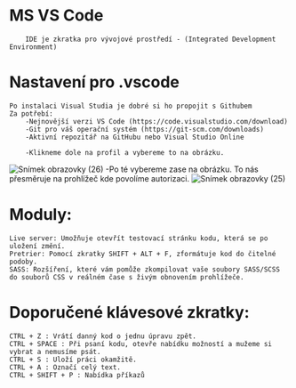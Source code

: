 # MS VS Code 
        IDE je zkratka pro vývojové prostředí - (Integrated Development Environment)
# Nastavení pro .vscode
    Po instalaci Visual Studia je dobré si ho propojit s Githubem
    Za potřebí:
        -Nejnovější verzi VS Code (https://code.visualstudio.com/download)
        -Git pro váš operační systém (https://git-scm.com/downloads)
        -Aktivní repozitář na GitHubu nebo Visual Studio Online
        
        -Klikneme dole na profil a vybereme to na obrázku.
![Snímek obrazovky (26)](https://user-images.githubusercontent.com/81717582/154858629-1fb26dc6-26ad-40fc-baa1-b7fc98e91f1b.png)
        -Po té vybereme zase na obrázku. To nás přesměruje na prohlížeč kde povolíme autorizaci.
![Snímek obrazovky (25)](https://user-images.githubusercontent.com/81717582/154858639-878e83a9-343d-47ab-a165-e5e7f79b86b8.png)

# Moduly:

    Live server: Umožňuje otevřít testovací stránku kodu, která se po uložení změní.
    Pretrier: Pomocí zkratky SHIFT + ALT + F, zformátuje kod do čitelné podoby.
    SASS: Rozšíření, které vám pomůže zkompilovat vaše soubory SASS/SCSS do souborů CSS v reálném čase s živým obnovením prohlížeče.

# Doporučené klávesové zkratky:

    CTRL + Z : Vrátí danný kod o jednu úpravu zpět.
    CTRL + SPACE : Při psaní kodu, otevře nabídku možností a mužeme si vybrat a nemusíme psát.
    CTRL + S : Uloží práci okamžitě.
    CTRL + A : Označí celý text.
    CTRL + SHIFT + P : Nabídka příkazů
